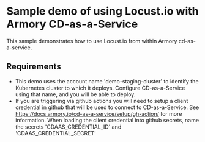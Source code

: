 # Sample demo of using Locust.io with Armory CD-as-a-Service
This sample demonstrates how to use Locust.io from within Armory cd-as-a-service.

## Requirements
* This demo uses the account name 'demo-staging-cluster' to identify the Kubernetes cluster to which it deploys. Configure CD-as-a-Service using that name, and you will be able to deploy.
* If you are triggering via github actions you will need to setup a client credential in github that will be used to connect to CD-as-a-Service. See https://docs.armory.io/cd-as-a-service/setup/gh-action/ for more information. When loading the client credential into github secrets, name the secrets 'CDAAS_CREDENTIAL_ID' and 'CDAAS_CREDENTIAL_SECRET'

